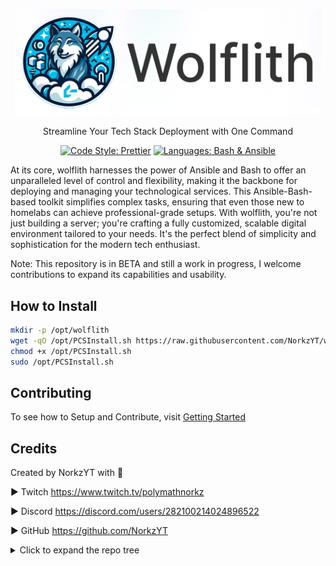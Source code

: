<p align="center">
    <img src="Docs/content/assets/img/wolflith-cover-rl.png" width="490">
</p>

<p align="center">Streamline Your Tech Stack Deployment with One Command</p>

<div align="center">
  
[![Code Style: Prettier](https://img.shields.io/badge/code_style-Prettier-00BCD4.svg?style=flat)](https://github.com/prettier/prettier)
[![Languages: Bash & Ansible](https://img.shields.io/badge/languages-Bash%20|%20Ansible-007BFF.svg?style=flat)]()

</div>

At its core, wolflith harnesses the power of Ansible and Bash to offer an unparalleled level of control and flexibility, making it the backbone for deploying and managing your technological services. This Ansible-Bash-based toolkit simplifies complex tasks, ensuring that even those new to homelabs can achieve professional-grade setups. With wolflith, you're not just building a server; you're crafting a fully customized, scalable digital environment tailored to your needs. It's the perfect blend of simplicity and sophistication for the modern tech enthusiast.

Note: This repository is in BETA and still a work in progress, I welcome contributions to expand its capabilities and usability.

## How to Install

```bash
mkdir -p /opt/wolflith
wget -qO /opt/PCSInstall.sh https://raw.githubusercontent.com/NorkzYT/wolflith/main/PCSMenu/PCSInstall.sh
chmod +x /opt/PCSInstall.sh
sudo /opt/PCSInstall.sh
```

## Contributing

To see how to Setup and Contribute, visit [Getting Started](./DEVELOPERS.md)

## Credits

Created by NorkzYT with 💛

► Twitch <https://www.twitch.tv/polymathnorkz>

► Discord <https://discord.com/users/282100214024896522>

► GitHub <https://github.com/NorkzYT>

<details>
<summary>Click to expand the repo tree</summary>

### Tree Generated by markdown-notes-tree

---

<!-- tree generated by markdown-notes-tree starts here -->

- [**Ansible**](Ansible)
  - [**adhoc**](Ansible/adhoc)
    - [adhoc commands](Ansible/adhoc/adhoc.md)
  - [**collections**](Ansible/collections)
  - [**inventory**](Ansible/inventory)
  - [**k3s**](Ansible/k3s)
  - [**playbooks**](Ansible/playbooks)
  - [**templates**](Ansible/templates)
- [**Auto**](Auto)
- [**Docker**](Docker)
  - [**AMD64**](Docker/AMD64)
    - [**AppFlowy**](Docker/AMD64/appflowy)
    - [**Browserless**](Docker/AMD64/browserless)
    - [**Discord**](Docker/AMD64/discord)
    - [**Docker-OSX**](Docker/AMD64/docker-osx)
    - [**dupeguru**](Docker/AMD64/dupeguru)
    - [**GitLab Repo Sync (Mirror)**](Docker/AMD64/gitlab)
    - [**guacd**](Docker/AMD64/guacd)
    - [**krusader**](Docker/AMD64/krusader)
    - [**meshcentral**](Docker/AMD64/meshcentral)
    - [**pwm**](Docker/AMD64/pwm)
    - [**shinpuru**](Docker/AMD64/shinpuru)
    - [**WebNut**](Docker/AMD64/webnut)
  - [**ARM64**](Docker/ARM64)
    - [**GitLab Repo Sync (Mirror)**](Docker/ARM64/gitlab)
    - [**squid-auth**](Docker/ARM64/squid-auth)
  - [**Both**](Docker/Both)
    - [**1password**](Docker/Both/1password)
    - [**adminer**](Docker/Both/adminer)
    - [**guacamole**](Docker/Both/apacheguacamole)
    - [**authelia**](Docker/Both/authelia)
      - [**config**](Docker/Both/authelia/config)
    - [**authentik**](Docker/Both/authentik)
    - [**binfmt**](Docker/Both/binfmt)
    - [**bookstack**](Docker/Both/bookstack)
    - [**cloudcmd**](Docker/Both/cloudcmd)
    - [**cloudflared**](Docker/Both/cloudflared)
      - [**config**](Docker/Both/cloudflared/config)
    - [**coder**](Docker/Both/coder)
    - [**CodeServer**](Docker/Both/codeserver)
    - [**cryptgeon**](Docker/Both/cryptgeon)
    - [**Dashy**](Docker/Both/dashy)
    - [**db-backup**](Docker/Both/db-backup)
    - [**discordchatexporter**](Docker/Both/discordchatexporter)
    - [**doublecommander**](Docker/Both/doublecommander)
    - [**dozzle**](Docker/Both/dozzle)
    - [**dupeguru**](Docker/Both/dupeguru)
    - [**duplicati**](Docker/Both/duplicati)
    - [**endlessh**](Docker/Both/endlessh)
    - [**firefly-iii**](Docker/Both/firefly-iii)
    - [**flame**](Docker/Both/flame)
    - [**floatplane-downloader**](Docker/Both/floatplane-downloader)
    - [**gitlab-runner**](Docker/Both/gitlabrunner)
    - [**gokapi**](Docker/Both/gokapi)
    - [**grafana**](Docker/Both/grafana)
    - [**grocy**](Docker/Both/grocy)
    - [**homechart**](Docker/Both/homechart)
    - [**influxdb**](Docker/Both/influxdb)
    - [**joplin**](Docker/Both/joplin)
    - [**linkace**](Docker/Both/linkace)
    - [**littlelink-server**](Docker/Both/littlelinkserver)
    - [**mariadb**](Docker/Both/mariadb)
    - [**memcached**](Docker/Both/memcached)
    - [**mongodb**](Docker/Both/mongodb)
    - [**monitorss**](Docker/Both/monitorss)
    - [**n8n**](Docker/Both/n8n)
    - [**nginx_proxy_manager**](Docker/Both/nginx_proxy_manager)
    - [**node-red**](Docker/Both/node-red)
    - [**ntp**](Docker/Both/ntp)
    - [**organizrv2**](Docker/Both/organizrv2)
    - [**paperless-ngx**](Docker/Both/paperless-ngx)
    - [**passwdpusher**](Docker/Both/passwdpusher)
    - [**photoprism**](Docker/Both/photoprism)
      - [**photoprism-1**](Docker/Both/photoprism/photoprism-1)
      - [**photoprism-2**](Docker/Both/photoprism/photoprism-2)
      - [**photoprism-3**](Docker/Both/photoprism/photoprism-3)
    - [**portainer**](Docker/Both/portainer)
    - [**postgresql**](Docker/Both/postgresql)
    - [**proxy.py**](Docker/Both/proxy.py)
    - [**pterodactyl**](Docker/Both/pterodactyl)
      - [**pterodactyl-panel**](Docker/Both/pterodactyl/pterodactyl-panel)
      - [**pterodactyl-wings**](Docker/Both/pterodactyl/pterodactyl-wings)
    - [**putty**](Docker/Both/putty)
    - [**redis**](Docker/Both/redis)
    - [**searxng**](Docker/Both/searxng)
    - [**solr**](Docker/Both/solr)
    - [**speedtest**](Docker/Both/speedtest)
    - [**Squid**](Docker/Both/squid)
    - [**Syncthing**](Docker/Both/syncthing)
    - [**tailscale**](Docker/Both/tailscale)
    - [**tdarr**](Docker/Both/tdarr)
    - [**Traefik**](Docker/Both/traefik)
      - [**config**](Docker/Both/traefik/config)
    - [**tubearchivist**](Docker/Both/tubearchivist)
    - [**Ubuntu-Desktop**](Docker/Both/ubuntu-desktop)
    - [**uptimekuma**](Docker/Both/uptimekuma)
    - [**Vault**](Docker/Both/vault)
      - [**config**](Docker/Both/vault/config)
    - [**vwarden**](Docker/Both/vwarden)
    - [**watchtower**](Docker/Both/watchtower)
    - [**webtop**](Docker/Both/webtop)
    - [**WGEasy**](Docker/Both/wgeasy)
    - [**wikijs**](Docker/Both/wikijs)
    - [**wireguard**](Docker/Both/wireguard)
- [**Documentation**](Docs)
  - [**content**](Docs/content)
    - [**assets**](Docs/content/assets)
      - [**img**](Docs/content/assets/img)
  - [**Linux**](Docs/Linux)
    - [**Shells**](Docs/Linux/Shells)
      - [**INSTALL ZSH SHELL IN WSL / WSL2**](Docs/Linux/Shells/Powerlevel10k.md)
      - [Shell info](Docs/Linux/Shells/ShellInfo.md)
    - [**To create a new user account named username using the adduser command you would run:**](Docs/Linux/adduser.md)
    - [Auto Execute Commands/Scripts During Reboot or Startup](Docs/Linux/H-W-T-StartupScript.md)
    - [Chmod](Docs/Linux/permissions.md)
  - [How to get more FreeForever Oracle Cloud Accounts](Docs/FreeForeverOracle.md)
- [**K8s**](K8s)
  - [**cloudflare**](K8s/cloudflare)
  - [**gitlab runner**](K8s/gitlab-runner)
  - [**kube-prometheus-stack**](K8s/kube-prometheus-stack)
  - [**nextcloud**](K8s/nextcloud)
  - [**pterodactyl**](K8s/pterodactyl)
    - [**panel**](K8s/pterodactyl/panel)
      - [**node**](K8s/pterodactyl/panel/node)
  - [**traefik cert-manager let's encrypt**](K8s/traefik-cert-manager)
    - [**cert-manager**](K8s/traefik-cert-manager/cert-manager)
      - [**certificates**](K8s/traefik-cert-manager/cert-manager/certificates)
        - [**production**](K8s/traefik-cert-manager/cert-manager/certificates/production)
        - [**staging**](K8s/traefik-cert-manager/cert-manager/certificates/staging)
      - [**issuers**](K8s/traefik-cert-manager/cert-manager/issuers)
    - [**nginx**](K8s/traefik-cert-manager/nginx)
    - [**traefik**](K8s/traefik-cert-manager/traefik)
      - [**dashboard**](K8s/traefik-cert-manager/traefik/dashboard)
  - [**traefik + kubernetes**](K8s/traefik2-k3s-rancher)
    - [**config**](K8s/traefik2-k3s-rancher/config)
    - [**config-ingress-route**](K8s/traefik2-k3s-rancher/config-ingress-route)
      - [**kubernetes**](K8s/traefik2-k3s-rancher/config-ingress-route/kubernetes)
  - [**Uptime Kuma**](K8s/uptime-kuma)
- [**PCSMenu**](PCSMenu)
  - [**Functions**](PCSMenu/Functions)
    - [**Ansible**](PCSMenu/Functions/Ansible)
      - [**Setup Linux Machine**](<PCSMenu/Functions/Ansible/Setup Linux Machine>)
      - [**Update Hosts**](<PCSMenu/Functions/Ansible/Update Hosts>)
    - [**Docker**](PCSMenu/Functions/Docker)
      - [**Docker Install**](<PCSMenu/Functions/Docker/Docker Install>)
      - [**Docker Update**](<PCSMenu/Functions/Docker/Docker Update>)
      - [**Provision Docker Service**](<PCSMenu/Functions/Docker/Provision Docker Service>)
      - [**Scripts**](PCSMenu/Functions/Docker/Scripts)
    - [**Proxmox**](PCSMenu/Functions/Proxmox)
      - [**Provision LXC with Docker Service**](<PCSMenu/Functions/Proxmox/Provision LXC with Docker Service>)
      - [**Scripts**](PCSMenu/Functions/Proxmox/Scripts)
    - [**Scripts**](PCSMenu/Functions/Scripts)
    - [**Tools**](PCSMenu/Functions/Tools)
      - [**Run Script-Return Output**](<PCSMenu/Functions/Tools/Run Script-Return Output>)
- [**Scripts**](Scripts)
  - [**Vault**](Scripts/Vault)
    - [**old**](Scripts/Vault/old)
- [**Temp**](Temp)
  - [**Auto**](Temp/Auto)
  - [**Bin**](Temp/Bin)
- [Developing wolflith](DEVELOPERS.md)

<!-- tree generated by markdown-notes-tree ends here -->
